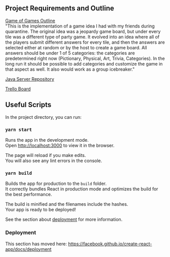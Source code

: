 ## Project Requirements and Outline
[Game of Games Outline](https://docs.google.com/document/d/1EZEcejj0oLC5dcbhNOAcwCLefapvezCwE0_WYkXPYko/edit)<br/>
"This is the implementation of a game idea I had with my friends during quarantine. The original idea was a jeopardy game board, but under every tile was a different type of party game. It evolved into an idea where all of the players submit different answers for every tile, and then the answers are selected either at random or by the host to create a game board. All answers should be under 1 of 5 categories: the categories are predetermined right now (Pictionary, Physical, Art, Trivia, Categories). In the long run it should be possible to add categories and customize the game in that aspect as well. It also would work as a group icebreaker."

[Java Server Repository](https://github.com/meieri/game-of-games-server.git)

[Trello Board](https://trello.com/b/TLPQQL9s/game-of-games)<br/>

## Useful Scripts

In the project directory, you can run:

### `yarn start`

Runs the app in the development mode.<br />
Open [http://localhost:3000](http://localhost:3000) to view it in the browser.

The page will reload if you make edits.<br />
You will also see any lint errors in the console.


### `yarn build`

Builds the app for production to the `build` folder.<br />
It correctly bundles React in production mode and optimizes the build for the best performance.

The build is minified and the filenames include the hashes.<br />
Your app is ready to be deployed!

See the section about [deployment](https://facebook.github.io/create-react-app/docs/deployment) for more information.


### Deployment

This section has moved here: https://facebook.github.io/create-react-app/docs/deployment

